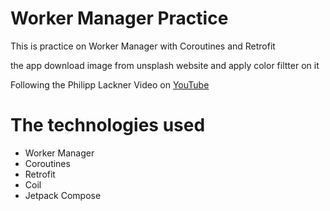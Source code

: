 # Worker Manager Practice
This is practice on Worker Manager with Coroutines and Retrofit 

the app download image from unsplash website and apply color filtter on it 

Following the Philipp Lackner Video on [YouTube](https://www.youtube.com/watch?v=Psc2xyutE2U)

# The technologies used
- Worker Manager 
- Coroutines
- Retrofit
- Coil
- Jetpack Compose 

